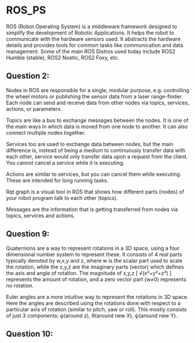 # ROS_PS
ROS (Robot Operating System) is a middleware framework designed to simplify the development of Robotic Applications. It helps the robot to communicate with the hardware sensors used. It abstracts the hardware details and provides tools for common tasks like communication and data management. Some of the main ROS Distros used today include ROS2 Humble (stable), ROS2 Noetic, ROS2 Foxy, etc.

## Question 2:
Nodes in ROS are responsible for a single, modular purpose, e.g. controlling the wheel motors or publishing the sensor data from a laser range-finder. Each node can send and receive data from other nodes via topics, services, actions, or parameters. 

Topics are like a bus to exchange messages between the nodes. It is one of the main ways in which data is moved from one node to another. It can also connect multiple nodes together.

Services too are used  to exchange data between nodes, but the main difference is, instead of being a medium to continuously transfer data with each other, service would only transfer data upon a request from the client. You cannot cancel a service while it is executing.

Actions are similar to services, but you can cancel them while executing. These are intended for long running tasks.
	
Rqt graph is a visual tool in ROS that shows how different parts (nodes) of your robot program talk to each other (topics).

Messages are the information that is getting transferred from nodes via topics, services and actions.

## Question 9:
Quaternions are a way to represent rotations in a 3D space, using a four dimensional number system to represent these. It consists of 4 real parts typically denoted by w,x,y and z, where w is the scalar part used to scale the rotation, while the x,y,z are the imaginary parts (vector) which defines the axis and angle of rotation. The magnitude of x,y,z [ √(x²+y²+z²) ] represents the amount of rotation, and a zero vector part (w≠0) represents no rotation.

Euler angles are a more intuitive way to represent the rotations in 3D space. Here the angles are described using the rotations done with respect to a particular axis of rotation (similar to pitch, yaw or roll). This mostly consists of just 3 components: φ(around z), θ(around new X), ψ(around new Y).

## Question 10:


